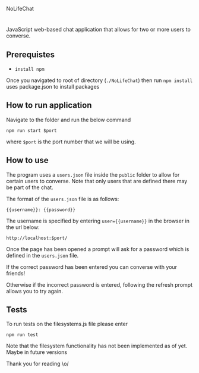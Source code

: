 NoLifeChat
#

JavaScript web-based chat application that allows for two or more users to converse.

Prerequistes
-

- `install npm`

Once you navigated to root of directory (`./NoLifeChat`) then run `npm install` uses package.json to install packages 

How to run application
-

Navigate to the folder and run the below command
```
npm run start $port
```

where `$port` is the port number that we will be using.

How to use
-

The program uses a `users.json` file inside the `public` folder to allow for certain users to converse. Note that only users that are defined there may be part of the chat.

The format of the `users.json` file is as follows:

```
{{username}}: {{password}}
```

The username is specified by entering `user={{username}}` in the browser in the url below:

```
http://localhost:$port/
```
Once the page has been opened a prompt will ask for a password which is defined in the `users.json` file.

If the correct password has been entered you can converse with your friends!

Otherwise if the incorrect password is entered, following the refresh prompt allows you to try again.

Tests
-

To run tests on the filesystems.js file please enter

```
npm run test
```

Note that the filesystem functionality has not been implemented as of yet. Maybe in future versions

Thank you for reading \o/
